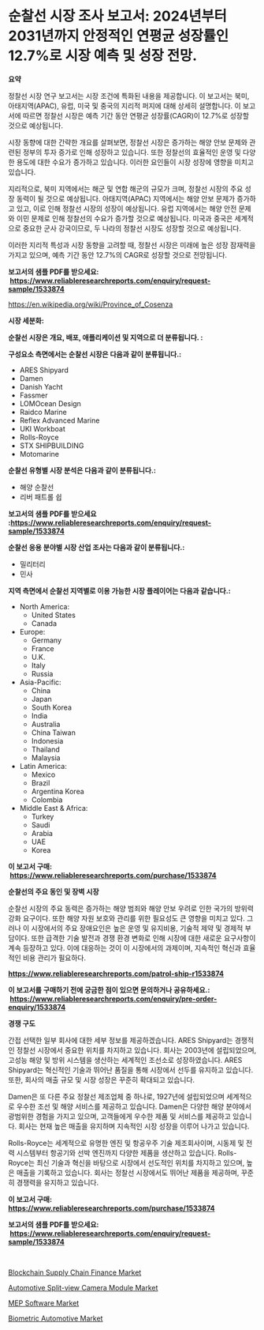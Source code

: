 <p><h1>순찰선 시장 조사 보고서: 2024년부터 2031년까지 안정적인 연평균 성장률인 12.7%로 시장 예측 및 성장 전망.</h1></p><p><strong>요약</strong></p>
<p><p>정찰선 시장 연구 보고서는 시장 조건에 특화된 내용을 제공합니다. 이 보고서는 북미, 아태지역(APAC), 유럽, 미국 및 중국의 지리적 퍼지에 대해 상세히 설명합니다. 이 보고서에 따르면 정찰선 시장은 예측 기간 동안 연평균 성장률(CAGR)이 12.7%로 성장할 것으로 예상됩니다.</p><p>시장 동향에 대한 간략한 개요를 살펴보면, 정찰선 시장은 증가하는 해양 안보 문제와 관련된 정부의 투자 증가로 인해 성장하고 있습니다. 또한 정찰선의 효율적인 운영 및 다양한 용도에 대한 수요가 증가하고 있습니다. 이러한 요인들이 시장 성장에 영향을 미치고 있습니다.</p><p>지리적으로, 북미 지역에서는 해군 및 연합 해군의 규모가 크며, 정찰선 시장의 주요 성장 동력이 될 것으로 예상됩니다. 아태지역(APAC) 지역에서는 해양 안보 문제가 증가하고 있고, 이로 인해 정찰선 시장의 성장이 예상됩니다. 유럽 지역에서는 해양 안전 문제와 이민 문제로 인해 정찰선의 수요가 증가할 것으로 예상됩니다. 미국과 중국은 세계적으로 중요한 군사 강국이므로, 두 나라의 정찰선 시장도 성장할 것으로 예상됩니다.</p><p>이러한 지리적 특성과 시장 동향을 고려할 때, 정찰선 시장은 미래에 높은 성장 잠재력을 가지고 있으며, 예측 기간 동안 12.7%의 CAGR로 성장할 것으로 전망됩니다.</p></p>
<p><strong>보고서의 샘플 PDF를 받으세요: &nbsp;<a href="https://www.reliableresearchreports.com/enquiry/request-sample/1533874">https://www.reliableresearchreports.com/enquiry/request-sample/1533874</a></strong></p>
<p><a href="https://en.wikipedia.org/wiki/Province_of_Cosenza">https://en.wikipedia.org/wiki/Province_of_Cosenza</a></p>
<p><strong>시장 세분화:</strong></p>
<p><strong> 순찰선 시장은 개요, 배포, 애플리케이션 및 지역으로 더 분류됩니다. :</strong></p>
<p><strong>구성요소 측면에서는 순찰선 시장은 다음과 같이 분류됩니다.:</strong></p>
<p><ul><li>ARES Shipyard</li><li>Damen</li><li>Danish Yacht</li><li>Fassmer</li><li>LOMOcean Design</li><li>Raidco Marine</li><li>Reflex Advanced Marine</li><li>UKI Workboat</li><li>Rolls-Royce</li><li>STX SHIPBUILDING</li><li>Motomarine</li></ul></p>
<p><strong> 순찰선 유형별 시장 분석은 다음과 같이 분류됩니다.:</strong></p>
<p><ul><li>해양 순찰선</li><li>리버 패트롤 쉽</li></ul></p>
<p><strong>보고서의 샘플 PDF를 받으세요 :<a href="https://www.reliableresearchreports.com/enquiry/request-sample/1533874">https://www.reliableresearchreports.com/enquiry/request-sample/1533874</a></strong></p>
<p><strong> 순찰선 응용 분야별 시장 산업 조사는 다음과 같이 분류됩니다.:</strong></p>
<p><ul><li>밀리터리</li><li>민사</li></ul></p>
<p><strong>지역 측면에서 순찰선 지역별로 이용 가능한 시장 플레이어는 다음과 같습니다.:</strong></p>
<p><ul>
    <li>
        North America:
        <ul>
            <li>United States</li>
            <li>Canada</li>
        </ul>
    </li>
    <li>
        Europe:
        <ul>
            <li>Germany</li>
            <li>France</li>
            <li>U.K.</li>
            <li>Italy</li>
            <li>Russia</li>
        </ul>
    </li>
    <li>
        Asia-Pacific:
        <ul>
            <li>China</li>
            <li>Japan</li>
            <li>South Korea</li>
            <li>India</li>
            <li>Australia</li>
            <li>China Taiwan</li>
            <li>Indonesia</li>
            <li>Thailand</li>
            <li>Malaysia</li>
        </ul>
    </li>
    <li>
        Latin America:
        <ul>
            <li>Mexico</li>
            <li>Brazil</li>
            <li>Argentina Korea</li>
            <li>Colombia</li>
        </ul>
    </li>
    <li>
        Middle East & Africa:
        <ul>
            <li>Turkey</li>
            <li>Saudi</li>
            <li>Arabia</li>
            <li>UAE</li>
            <li>Korea</li>
        </ul>
    </li>
    </ul></p>
<p><strong>이 보고서 구매: &nbsp;<a href="https://www.reliableresearchreports.com/purchase/1533874">https://www.reliableresearchreports.com/purchase/1533874</a></strong></p>
<p><strong>순찰선의 주요 동인 및 장벽 시장</strong></p>
<p><p>순찰선 시장의 주요 동력은 증가하는 해양 범죄와 해양 안보 우려로 인한 국가의 방위력 강화 요구이다. 또한 해양 자원 보호와 관리를 위한 필요성도 큰 영향을 미치고 있다. 그러나 이 시장에서의 주요 장애요인은 높은 운영 및 유지비용, 기술적 제약 및 경제적 부담이다. 또한 급격한 기술 발전과 경쟁 환경 변화로 인해 시장에 대한 새로운 요구사항이 계속 등장하고 있다. 이에 대응하는 것이 이 시장에서의 과제이며, 지속적인 혁신과 효율적인 비용 관리가 필요하다.</p></p>
<p><strong><a href="https://www.reliableresearchreports.com/patrol-ship-r1533874">https://www.reliableresearchreports.com/patrol-ship-r1533874</a></strong></p>
<p><strong>이 보고서를 구매하기 전에 궁금한 점이 있으면 문의하거나 공유하세요.: &nbsp;<a href="https://www.reliableresearchreports.com/enquiry/pre-order-enquiry/1533874">https://www.reliableresearchreports.com/enquiry/pre-order-enquiry/1533874</a></strong></p>
<p><strong>경쟁 구도</strong></p>
<p><p>간접 선택한 일부 회사에 대한 세부 정보를 제공하겠습니다. ARES Shipyard는 경쟁적인 정찰선 시장에서 중요한 위치를 차지하고 있습니다. 회사는 2003년에 설립되었으며, 고성능 해양 및 방위 시스템을 생산하는 세계적인 조선소로 성장하였습니다. ARES Shipyard는 혁신적인 기술과 뛰어난 품질을 통해 시장에서 선두를 유지하고 있습니다. 또한, 회사의 매출 규모 및 시장 성장은 꾸준히 확대되고 있습니다.</p><p>Damen은 또 다른 주요 정찰선 제조업체 중 하나로, 1927년에 설립되었으며 세계적으로 우수한 조선 및 해양 서비스를 제공하고 있습니다. Damen은 다양한 해양 분야에서 광범위한 경험을 가지고 있으며, 고객들에게 우수한 제품 및 서비스를 제공하고 있습니다. 회사는 현재 높은 매출을 유지하며 지속적인 시장 성장을 이루어 나가고 있습니다.</p><p>Rolls-Royce는 세계적으로 유명한 엔진 및 항공우주 기술 제조회사이며, 시동제 및 전력 시스템부터 항공기와 선박 엔진까지 다양한 제품을 생산하고 있습니다. Rolls-Royce는 최신 기술과 혁신을 바탕으로 시장에서 선도적인 위치를 차지하고 있으며, 높은 매출을 기록하고 있습니다. 회사는 정찰선 시장에서도 뛰어난 제품을 제공하며, 꾸준히 경쟁력을 유지하고 있습니다.</p></p>
<p><strong>이 보고서 구매: &nbsp; <a href="https://www.reliableresearchreports.com/purchase/1533874">https://www.reliableresearchreports.com/purchase/1533874</a></strong></p>
<p><strong>보고서의 샘플 PDF를 받으세요: &nbsp;<a href="https://www.reliableresearchreports.com/enquiry/request-sample/1533874">https://www.reliableresearchreports.com/enquiry/request-sample/1533874</a></strong><strong></strong></p>
<p>&nbsp;</p>
<p><p><a href="https://issuu.com/reportprime-2/docs/blockchain-supply-chain-finance-market-size-2030.p">Blockchain Supply Chain Finance Market</a></p><p><a href="https://github.com/janetchuadff364/Market-Research-Report-List-1/blob/main/automotive-split-view-camera-module-market.md">Automotive Split-view Camera Module Market</a></p><p><a href="https://issuu.com/reportprime-2/docs/mep-software-market-size-2030.pptx">MEP Software Market</a></p><p><a href="https://github.com/btwcqfvq34/Market-Research-Report-List-1/blob/main/biometric-automotive-market.md">Biometric Automotive Market</a></p></p>